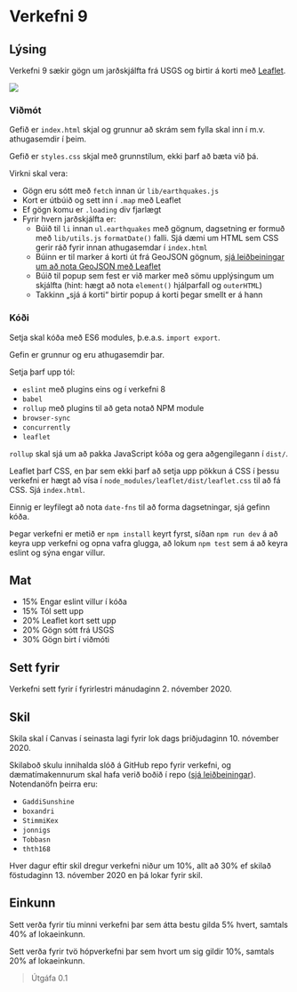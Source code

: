 # Verkefni 9

## Lýsing

Verkefni 9 sækir gögn um jarðskjálfta frá USGS og birtir á korti með [Leaflet](https://leafletjs.com/).

![](./screenshot)

### Viðmót

Gefið er `index.html` skjal og grunnur að skrám sem fylla skal inn í m.v. athugasemdir í þeim.

Gefið er `styles.css` skjal með grunnstílum, ekki þarf að bæta við þá.

Virkni skal vera:

* Gögn eru sótt með `fetch` innan úr `lib/earthquakes.js`
* Kort er útbúið og sett inn í `.map` með Leaflet
* Ef gögn komu er `.loading` div fjarlægt
* Fyrir hvern jarðskjálfta er:
  * Búið til `li` innan `ul.earthquakes` með gögnum, dagsetning er formuð með `lib/utils.js` `formatDate()` falli. Sjá dæmi um HTML sem CSS gerir ráð fyrir innan athugasemdar í `index.html`
  * Búinn er til marker á korti út frá GeoJSON gögnum, [sjá leiðbeiningar um að nota GeoJSON með Leaflet](https://leafletjs.com/reference-1.7.1.html#geojson)
  * Búið til popup sem fest er við marker með sömu upplýsingum um skjálfta (hint: hægt að nota `element()` hjálparfall og `outerHTML`)
  * Takkinn „sjá á korti“ birtir popup á korti þegar smellt er á hann

### Kóði

Setja skal kóða með ES6 modules, þ.e.a.s. `import export`.

Gefin er grunnur og eru athugasemdir þar.

Setja þarf upp tól:

* `eslint` með plugins eins og í verkefni 8 
* `babel`
* `rollup` með plugins til að geta notað NPM module
* `browser-sync` 
* `concurrently`
* `leaflet`

`rollup` skal sjá um að pakka JavaScript kóða og gera aðgengilegann í `dist/`.

Leaflet þarf CSS, en þar sem ekki þarf að setja upp pökkun á CSS í þessu verkefni er hægt að vísa í `node_modules/leaflet/dist/leaflet.css` til að fá CSS. Sjá `index.html`.

Einnig er leyfilegt að nota `date-fns` til að forma dagsetningar, sjá gefinn kóða.

Þegar verkefni er metið er `npm install` keyrt fyrst, síðan `npm run dev` á að keyra upp verkefni og opna vafra glugga, að lokum `npm test` sem á að keyra eslint og sýna engar villur.

## Mat

* 15% Engar eslint villur í kóða
* 15% Tól sett upp
* 20% Leaflet kort sett upp
* 20% Gögn sótt frá USGS
* 30% Gögn birt í viðmóti

## Sett fyrir

Verkefni sett fyrir í fyrirlestri mánudaginn 2. nóvember 2020.

## Skil

Skila skal í Canvas í seinasta lagi fyrir lok dags þriðjudaginn 10. nóvember 2020.

Skilaboð skulu innihalda slóð á GitHub repo fyrir verkefni, og dæmatímakennurum skal hafa verið boðið í repo ([sjá leiðbeiningar](https://docs.github.com/en/free-pro-team@latest/github/setting-up-and-managing-your-github-user-account/inviting-collaborators-to-a-personal-repository)). Notendanöfn þeirra eru:

* `GaddiSunshine`
* `boxandri`
* `StimmiKex`
* `jonnigs`
* `Tobbasn`
* `thth168`

Hver dagur eftir skil dregur verkefni niður um 10%, allt að 30% ef skilað föstudaginn 13. nóvember 2020 en þá lokar fyrir skil.

## Einkunn

Sett verða fyrir tíu minni verkefni þar sem átta bestu gilda 5% hvert, samtals 40% af lokaeinkunn.

Sett verða fyrir tvö hópverkefni þar sem hvort um sig gildir 10%, samtals 20% af lokaeinkunn.

> Útgáfa 0.1
